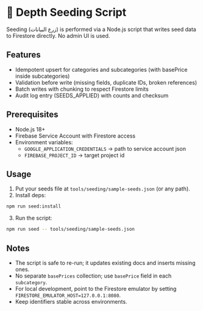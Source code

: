# 🌱 Depth Seeding Script

Seeding (زرع البيانات) is performed via a Node.js script that writes seed data to Firestore directly. No admin UI is used.

## Features
- Idempotent upsert for categories and subcategories (with basePrice inside subcategories)
- Validation before write (missing fields, duplicate IDs, broken references)
- Batch writes with chunking to respect Firestore limits
- Audit log entry (SEEDS_APPLIED) with counts and checksum

## Prerequisites
- Node.js 18+
- Firebase Service Account with Firestore access
- Environment variables:
  - `GOOGLE_APPLICATION_CREDENTIALS` → path to service account json
  - `FIREBASE_PROJECT_ID` → target project id

## Usage
1. Put your seeds file at `tools/seeding/sample-seeds.json` (or any path).
2. Install deps:
```bash
npm run seed:install
```
3. Run the script:
```bash
npm run seed -- tools/seeding/sample-seeds.json
```

## Notes
- The script is safe to re-run; it updates existing docs and inserts missing ones.
- No separate `basePrices` collection; use `basePrice` field in each `subcategory`.
- For local development, point to the Firestore emulator by setting `FIRESTORE_EMULATOR_HOST=127.0.0.1:8080`.
- Keep identifiers stable across environments.
